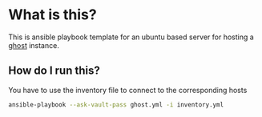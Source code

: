 # What is this?

This is ansible playbook template for an ubuntu based server for hosting a
[ghost](https://ghost.org) instance.

## How do I run this?

You have to use the inventory file to connect to the corresponding hosts

```bash
ansible-playbook --ask-vault-pass ghost.yml -i inventory.yml
```
